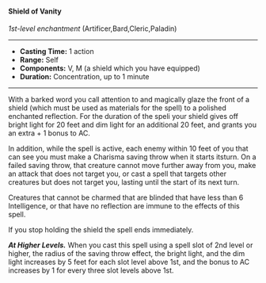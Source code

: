 #### Shield of Vanity
*1st-level enchantment* (Artificer,Bard,Cleric,Paladin)
___
- **Casting Time:** 1 action
- **Range:** Self
- **Components:** V, M (a shield which you have equipped)
- **Duration:** Concentration, up to 1 minute
---
With a barked word you call attention to and magically glaze the front of a shield (which must be used as materials for the spell) to a polished enchanted reflection. For the duration of the speli your shield gives off bright light for 20 feet and dim light for an additional 20 feet, and grants you an extra + 1 bonus to AC.

In addition, while the spell is active, each enemy within 10 feet of you that can see you must make a Charisma saving throw when it starts itsturn. On a failed saving throw, that creature cannot move further away from you, make an attack that does not target you, or cast a spell that targets other creatures but does not target you, lasting until the start of its next turn.

Creatures that cannot be charmed that are blinded that have less than 6 Intelligence, or that have no reflection are immune to the effects of this spell.

If you stop holding the shield the spell ends immediately. 

***At Higher Levels.*** When you cast this spell using a spell slot of 2nd level or higher, the radius of the saving throw effect, the bright light, and the dim light increases by 5 feet for each slot level above 1st, and the bonus to AC  increases by 1 for every three slot levels above 1st.
